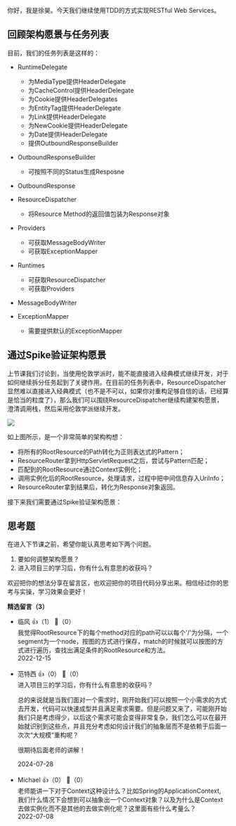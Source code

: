 你好，我是徐昊。今天我们继续使用TDD的方式实现RESTful Web Services。

## 回顾架构愿景与任务列表

目前，我们的任务列表是这样的：

- RuntimeDelegate
  
  - 为MediaType提供HeaderDelegate
  - 为CacheControl提供HeaderDelegate
  - 为Cookie提供HeaderDelegates
  - 为EntityTag提供HeaderDelegate
  - 为Link提供HeaderDelegate
  - 为NewCookie提供HeaderDelegate
  - 为Date提供HeaderDelegate
  - 提供OutboundResponseBuilder
- OutboundResponseBuilder
  
  - 可按照不同的Status生成Resposne
- OutboundResponse
- ResourceDispatcher
  
  - 将Resource Method的返回值包装为Response对象
- Providers
  
  - 可获取MessageBodyWriter
  - 可获取ExceptionMapper
- Runtimes
  
  - 可获取ResourceDispatcher
  - 可获取Providers
- MessageBodyWriter
- ExceptionMapper
  
  - 需要提供默认的ExceptionMapper

## 通过Spike验证架构愿景

上节课我们讨论到，当使用伦敦学派时，能不能直接进入经典模式继续开发，对于如何继续拆分任务起到了关键作用。在目前的任务列表中，ResourceDispatcher显然难以直接进入经典模式（也不是不可以，如果你对重构足够自信的话，已经算是恰当的粒度了），那么我们可以围绕ResourceDispatcher继续构建架构愿景，澄清调用栈，然后采用伦敦学派继续开发。

![](https://static001.geekbang.org/resource/image/a2/cb/a2e9416a553cea8a5ab079a716eb30cb.jpg?wh=2072x1215)

如上图所示，是一个非常简单的架构构想：

- 将所有的RootResource的Path转化为正则表达式的Pattern；
- ResourceRouter拿到HttpServletRequest之后，尝试与Pattern匹配；
- 匹配到的RootResource通过Context实例化；
- 调用实例化后的RootResource，处理请求，过程中把中间信息存入UriInfo；
- ResourceRouter拿到结果后，转化为Response对象返回。

接下来我们需要通过Spike验证架构愿景：

## 思考题

在进入下节课之前，希望你能认真思考如下两个问题。

1. 要如何调整架构愿景？
2. 进入项目三的学习后，你有什么有意思的收获吗？

欢迎把你的想法分享在留言区，也欢迎把你的项目代码分享出来。相信经过你的思考与实操，学习效果会更好！
<div><strong>精选留言（3）</strong></div><ul>
<li><span>临风</span> 👍（1） 💬（0）<div>我觉得RootResource下的每个method对应的path可以以每个&#39;&#47;&#39;为分隔，一个segment为一个node，按图的方式进行保存，match的时候就可以按图的方式进行遍历，查找出满足条件的RootResource和方法。</div>2022-12-15</li><br/><li><span>范特西</span> 👍（0） 💬（0）<div>进入项目三的学习后，你有什么有意思的收获吗？

总的来说就是当我们面对一个需求时，刚开始我们可以按照一个小需求的方式去开发，代码可以快速成型并且满足需求需要。但是问题又来了，可能刚开始我们只是考虑得少，以后这个需求可能会变得非常复杂，我们怎么可以在最开始就识别到这些点，并且充分考虑如何设计我们的抽象层而不是依赖于后面一次次“大规模”重构呢？

很期待后面老师的讲解！</div>2024-07-28</li><br/><li><span>Michael</span> 👍（0） 💬（0）<div>老师能讲一下对于Context这种设计么？比如Spring的ApplicationContext, 我们什么情况下会想到可以抽象出一个Context对象？以及为什么是Context去做实例化而不是其他的去做实例化呢？这里面有些什么考量么？</div>2022-07-08</li><br/>
</ul>